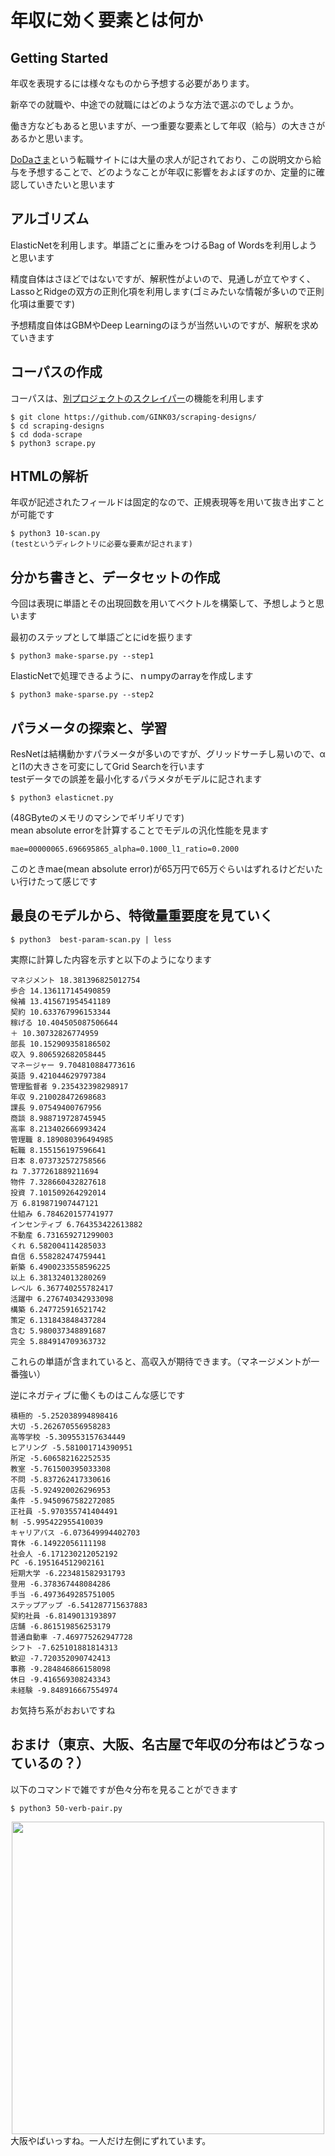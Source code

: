 # 年収に効く要素とは何か  

## Getting Started
年収を表現するには様々なものから予想する必要があります。  

新卒での就職や、中途での就職にはどのような方法で選ぶのでしょうか。　　　

働き方などもあると思いますが、一つ重要な要素として年収（給与）の大きさがあるかと思います。  

[DoDaさま](https://doda.jp/)という転職サイトには大量の求人が記されており、この説明文から給与を予想することで、どのようなことが年収に影響をおよぼすのか、定量的に確認していきたいと思います  

## アルゴリズム
ElasticNetを利用します。単語ごとに重みをつけるBag of Wordsを利用しようと思います  

精度自体はさほどではないですが、解釈性がよいので、見通しが立てやすく、LassoとRidgeの双方の正則化項を利用します(ゴミみたいな情報が多いので正則化項は重要です)  

予想精度自体はGBMやDeep Learningのほうが当然いいのですが、解釈を求めていきます  


## コーパスの作成
コーパスは、[別プロジェクトのスクレイパー](https://github.com/GINK03/scraping-designs/tree/master/doda-scrape)の機能を利用します  

```console
$ git clone https://github.com/GINK03/scraping-designs/
$ cd scraping-designs
$ cd doda-scrape
$ python3 scrape.py
```

## HTMLの解析
年収が記述されたフィールドは固定的なので、正規表現等を用いて抜き出すことが可能です  
```console
$ python3 10-scan.py
(testというディレクトリに必要な要素が記されます)
```

## 分かち書きと、データセットの作成
今回は表現に単語とその出現回数を用いてベクトルを構築して、予想しようと思います  

最初のステップとして単語ごとにidを振ります
```console
$ python3 make-sparse.py --step1
```

ElasticNetで処理できるように、ｎumpyのarrayを作成します
```console
$ python3 make-sparse.py --step2
```

## パラメータの探索と、学習
ResNetは結構動かすパラメータが多いのですが、グリッドサーチし易いので、αとl1の大きさを可変にしてGrid Searchを行います  
testデータでの誤差を最小化するパラメタがモデルに記されます  
```console
$ python3 elasticnet.py 
```
(48GByteのメモリのマシンでギリギリです)  
mean absolute errorを計算することでモデルの汎化性能を見ます  
```console
mae=00000065.696695865_alpha=0.1000_l1_ratio=0.2000
```
このときmae(mean absolute error)が65万円で65万ぐらいはずれるけどだいたい行けたって感じです  

## 最良のモデルから、特徴量重要度を見ていく  

```console
$ python3  best-param-scan.py | less
```
実際に計算した内容を示すと以下のようになります  
```console
マネジメント 18.381396825012754
歩合 14.136117145490859
候補 13.415671954541189
契約 10.633767996153344
稼げる 10.404505087506644
＋ 10.30732826774959
部長 10.152909358186502
収入 9.806592682058445
マネージャー 9.704810884773616
英語 9.421044629797384
管理監督者 9.235432398298917
年収 9.210028472698683
課長 9.07549400767956
商談 8.988719728745945
高率 8.213402666993424
管理職 8.189080396494985
転職 8.155156197596641
日本 8.073732572758566
ね 7.377261889211694
物件 7.328660432827618
投資 7.101509264292014
万 6.819871907447121
仕組み 6.784620157741977
インセンティブ 6.764353422613882
不動産 6.731659271299003
くれ 6.582004114285033
自信 6.558282474759441
新築 6.4900233558596225
以上 6.381324013280269
レベル 6.367740255782417
活躍中 6.276740342933098
構築 6.247725916521742
策定 6.131843848437284
含む 5.980037348891687
完全 5.884914709363732
```
これらの単語が含まれていると、高収入が期待できます。（マネージメントが一番強い）  

逆にネガティブに働くものはこんな感じです  
```console
積極的 -5.252038994898416
大切 -5.262670556958283
高等学校 -5.309553157634449
ヒアリング -5.581001714390951
所定 -5.606582162252535
教室 -5.761500395033308
不問 -5.837262417330616
店長 -5.924920026296953
条件 -5.9450967582272085
正社員 -5.970355741404491
制 -5.995422955410039
キャリアパス -6.073649994402703
育休 -6.14922056111198
社会人 -6.171230212052192
PC -6.195164512902161
短期大学 -6.223481582931793
登用 -6.378367448084286
手当 -6.4973649285751005
ステップアップ -6.541287715637883
契約社員 -6.8149013193897
店舗 -6.861519856253179
普通自動車 -7.469775262947728
シフト -7.625101881814313
歓迎 -7.720352090742413
事務 -9.284846866158098
休日 -9.416569308243343
未経験 -9.848916667554974
```
お気持ち系がおおいですね

## おまけ（東京、大阪、名古屋で年収の分布はどうなっているの？）

以下のコマンドで雑ですが色々分布を見ることができます　　
```console
$ python3 50-verb-pair.py
```
<div align="center">  
  <img width="500px" src="https://user-images.githubusercontent.com/4949982/36642780-9a1bed12-1a87-11e8-971e-184b87d3b914.png">
</div>
大阪やばいっすね。一人だけ左側にずれています。  


